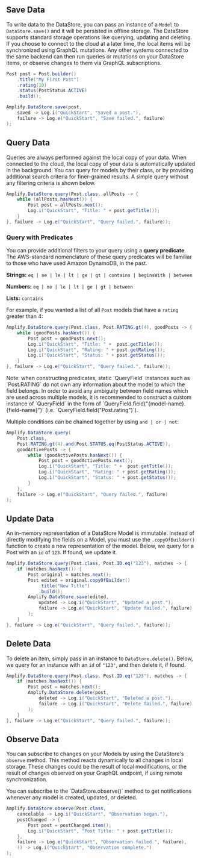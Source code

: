## Save Data

To write data to the DataStore, you can pass an instance of a `Model` to `DataStore.save()` and it will be persisted in offline storage. The DataStore supports standard storage operations like querying, updating and deleting. If you choose to connect to the cloud at a later time, the local items will be synchronized using GraphQL mutations. Any other systems connected to the same backend can then run queries or mutations on your DataStore items, or observe changes to them via GraphQL subscriptions.

```java
Post post = Post.builder()
    .title("My First Post")
    .rating(10)
    .status(PostStatus.ACTIVE)
    .build();

Amplify.DataStore.save(post,
    saved -> Log.i("QuickStart", "Saved a post."),
    failure -> Log.e("QuickStart", "Save failed.", failure)
);
```

## Query Data

Queries are always performed against the local copy of your data. When connected to the cloud, the local copy of your data is automatically updated in the background. You can query for models by their class, or by providing additional search criteria for finer-grained results. A simple query without any filtering criteria is shown below.

```java
Amplify.DataStore.query(Post.class, allPosts -> {
    while (allPosts.hasNext()) {
        Post post = allPosts.next();
        Log.i("QuickStart", "Title: " + post.getTitle());
    }
}, failure -> Log.e("QuickStart", "Query failed.", failure));
```

### Query with Predicates

You can provide additional filters to your query using a **query predicate**. The AWS-standard nomenclature of these query predicates will be familiar to those who have used Amazon DynamoDB, in the past.

**Strings:** `eq | ne | le | lt | ge | gt | contains | beginsWith | between`

**Numbers:** `eq | ne | le | lt | ge | gt | between`

**Lists:** `contains`

For example, if you wanted a list of all `Post` models that have a `rating` greater than 4:

```java
Amplify.DataStore.query(Post.class, Post.RATING.gt(4), goodPosts -> {
    while (goodPosts.hasNext()) {
        Post post = goodPosts.next();
        Log.i("QuickStart", "Title: " +  post.getTitle());
        Log.i("QuickStart", "Rating: " + post.getRating());
        Log.i("QuickStart", "Status: " + post.getStatus());
    }
}, failure -> Log.e("QuickStart", "Query failed.", failure));
```

<amplify-callout>
Note: when constructing predicates, static `QueryField` instances such as `Post.RATING` do not own any information about the model to which the field belongs. In order to avoid any ambiguity between field names which are used across multiple models, it is recommended to construct a custom instance of `QueryField` in the form of `QueryField.field("{model-name}.{field-name}")` (i.e.  `QueryField.field("Post.rating")`).
</amplify-callout>

Multiple conditions can be chained together by using `and | or | not`:

```java
Amplify.DataStore.query(
    Post.class,
    Post.RATING.gt(4).and(Post.STATUS.eq(PostStatus.ACTIVE)),
    goodActivePosts -> {
        while (goodActivePosts.hasNext()) {
            Post post = goodActivePosts.next();
            Log.i("QuickStart", "Title: " +  post.getTitle());
            Log.i("QuickStart", "Rating: " + post.getRating());
            Log.i("QuickStart", "Status: " + post.getStatus());
        }
    },
    failure -> Log.e("QuickStart", "Query failed.", failure)
);
```

## Update Data

An in-memory representation of a DataStore Model is immutable. Instead of directly modifying the fields on a Model, you must use the `.copyOfBuilder()` function to create a new representation of the model. Below, we query for a Post with an `id` of `123`. If found, we update it.

```java
Amplify.DataStore.query(Post.class, Post.ID.eq("123"), matches -> {
    if (matches.hasNext()) {
        Post original = matches.next();
        Post edited = original.copyOfBuilder()
            .title("New Title")
            .build();
        Amplify.DataStore.save(edited,
            updated -> Log.i("QuickStart", "Updated a post."),
            failure -> Log.e("QuickStart", "Update failed.", failure)
        );
    }
}, failure -> Log.e("QuickStart", "Query failed.", failure));
```

## Delete Data

To delete an item, simply pass in an instance to `DataStore.delete()`.  Below, we query for an instance with an `id` of `"123"`, and then delete it, if found.

```java
Amplify.DataStore.query(Post.class, Post.ID.eq("123"), matches -> {
    if (matches.hasNext()) {
        Post post = matches.next();
        Amplify.DataStore.delete(post,
            deleted -> Log.i("QuickStart", "Deleted a post."),
            failure -> Log.i("QuickStart", "Delete failed.", failure)
        );
    }
}, failure -> Log.e("QuickStart", "Query failed.", failure));
```

## Observe Data

You can subscribe to changes on your Models by using the DataStore's `observe` method. This method reacts dynamically to all changes in local storage. These changes could be the result of local modifications, or the result of changes observed on your GraphQL endpoint, if using remote synchronization.

<amplify-callout>
You can subscribe to the `DataStore.observe()` method to get notifications whenever any model is created, updated, or deleted.
</amplify-callout>

```java
Amplify.DataStore.observe(Post.class,
    cancelable -> Log.i("QuickStart", "Observation began."),
    postChanged -> {
        Post post = postChanged.item();
        Log.i("QuickStart", "Post Title: " + post.getTitle());
    },
    failure -> Log.e("QuickStart", "Observation failed.", failure),
    () -> Log.i("QuickStart", "Observation complete.")
);
```
